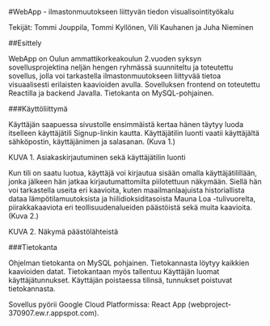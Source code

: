 #WebApp - ilmastonmuutokseen liittyvän tiedon visualisointityökalu 

Tekijät: Tommi Jouppila, Tommi Kyllönen, Vili Kauhanen ja Juha Nieminen 

 

##Esittely 

WebApp on Oulun ammattikorkeakoulun 2.vuoden syksyn sovellusprojektina neljän hengen ryhmässä suunniteltu ja toteutettu sovellus, jolla voi tarkastella ilmastonmuutokseen liittyvää tietoa visuaalisesti erilaisten kaavioiden avulla. Sovelluksen frontend on toteutettu Reactilla ja backend Javalla. Tietokanta on MySQL-pohjainen. 

###Käyttöliittymä 

Käyttäjän saapuessa sivustolle ensimmäistä kertaa hänen täytyy luoda itselleen käyttäjätili Signup-linkin kautta. Käyttäjätilin luonti vaatii käyttäjältä sähköpostin, käyttäjänimen ja salasanan. (Kuva 1.) 

 

 

KUVA 1.  Asiakaskirjautuminen sekä käyttäjätilin luonti 

Kun tili on saatu luotua, käyttäjä voi kirjautua sisään omalla käyttäjätilillään, jonka jälkeen hän jatkaa kirjautumattomilta piilotettuun näkymään. Siellä hän voi tarkastella useita eri kaavioita, kuten maailmanlaajuista historiallista dataa lämpötilamuutoksista ja hiilidioksiditasoista Mauna Loa -tulivuorelta, piirakkakaaviota eri teollisuudenalueiden päästöistä sekä muita kaavioita. (Kuva 2.) 

 

 

 

 

 

KUVA 2. Näkymä päästölähteistä 

###Tietokanta 

Ohjelman tietokanta on MySQL pohjainen.  Tietokannasta löytyy kaikkien kaavioiden datat.  Tietokantaan myös tallentuu Käyttäjän luomat käyttäjätunnukset. Käyttäjän poistaessa tilinsä, tunnukset poistuvat tietokannasta. 

 

Sovellus pyörii Google Cloud Platformissa: React App (webproject-370907.ew.r.appspot.com). 
